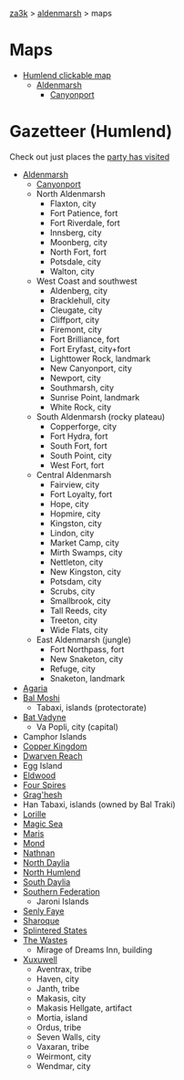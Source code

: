 [za3k](/) > [aldenmarsh](/aldenmarsh/) > maps

# Maps
- [Humlend clickable map](humlend)
    - [Aldenmarsh](aldenmarsh)
        - [Canyonport](canyonport)

# Gazetteer (Humlend)
Check out just places the [party has visited](party/visited)

- [Aldenmarsh](aldenmarsh)
    - [Canyonport](canyonport)
    - North Aldenmarsh
        - Flaxton, city
        - Fort Patience, fort
        - Fort Riverdale, fort
        - Innsberg, city
        - Moonberg, city
        - North Fort, fort
        - Potsdale, city
        - Walton, city
    - West Coast and southwest
        - Aldenberg, city
        - Bracklehull, city
        - Cleugate, city
        - Cliffport, city
        - Firemont, city
        - Fort Brilliance, fort
        - Fort Eryfast, city+fort
        - Lighttower Rock, landmark
        - New Canyonport, city
        - Newport, city
        - Southmarsh, city
        - Sunrise Point, landmark
        - White Rock, city
    - South Aldenmarsh (rocky plateau)
        - Copperforge, city
        - Fort Hydra, fort
        - South Fort, fort
        - South Point, city
        - West Fort, fort
    - Central Aldenmarsh
        - Fairview, city
        - Fort Loyalty, fort
        - Hope, city
        - Hopmire, city
        - Kingston, city
        - Lindon, city
        - Market Camp, city
        - Mirth Swamps, city
        - Nettleton, city
        - New Kingston, city
        - Potsdam, city
        - Scrubs, city
        - Smallbrook, city
        - Tall Reeds, city
        - Treeton, city
        - Wide Flats, city
    - East Aldenmarsh (jungle)
        - Fort Northpass, fort
        - New Snaketon, city
        - Refuge, city
        - Snaketon, landmark
- [Agaria](agaria)
- [Bal Moshi](bal_moshi)
    - Tabaxi, islands (protectorate)
- [Bat Vadyne](bat_vadyne)
    - Va Popli, city (capital)
- Camphor Islands
- [Copper Kingdom](copper_kingdom)
- [Dwarven Reach](dwarven_reach)
- Egg Island
- [Eldwood](eldwood)
- [Four Spires](four_spires)
- [Grag'hesh](graghesh)
- Han Tabaxi, islands (owned by Bal Traki)
- [Lorille](lorille)
- [Magic Sea](magic_sea)
- [Maris](maris)
- [Mond](mond)
- [Nathnan](nathnan)
- [North Daylia](north_daylia)
- [North Humlend](north_humlend)
- [South Daylia](south_daylia)
- [Southern Federation](southern_federation)
    - Jaroni Islands
- [Senly Faye](senly_faye)
- [Sharoque](sharoque)
- [Splintered States](splintered_states)
- [The Wastes](wastes)
    - Mirage of Dreams Inn, building
- [Xuxuwell](xuxuwell)
    - Aventrax, tribe
    - Haven, city
    - Janth, tribe
    - Makasis, city
    - Makasis Hellgate, artifact
    - Mortia, island
    - Ordus, tribe
    - Seven Walls, city
    - Vaxaran, tribe
    - Weirmont, city
    - Wendmar, city

